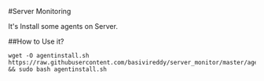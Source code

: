#Server Monitoring

It's Install some agents on Server.

##How to Use it?
```
wget -O agentinstall.sh https://raw.githubusercontent.com/basivireddy/server_monitor/master/agentinstall.sh && sudo bash agentinstall.sh
```
